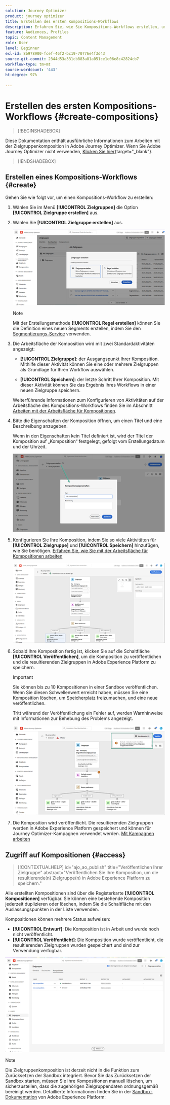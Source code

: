 ```yaml
---
solution: Journey Optimizer
product: journey optimizer
title: Erstellen des ersten Kompositions-Workflows
description: Erfahren Sie, wie Sie Kompositions-Workflows erstellen, um bestehende Zielgruppen zu kombinieren und anzuordnen.
feature: Audiences, Profiles
topic: Content Management
role: User
level: Beginner
exl-id: 8b978900-fcef-46f2-bc19-70776e4f3d43
source-git-commit: 2344d53a331cb883a81a051ce1e06e8c42824cb7
workflow-type: tm+mt
source-wordcount: '443'
ht-degree: 97%

---
```


# Erstellen des ersten Kompositions-Workflows {#create-compositions}

>[!BEGINSHADEBOX]

Diese Dokumentation enthält ausführliche Informationen zum Arbeiten mit der Zielgruppenkomposition in Adobe Journey Optimizer. Wenn Sie Adobe Journey Optimizer nicht verwenden, [Klicken Sie hier](https://experienceleague.adobe.com/docs/experience-platform/segmentation/ui/audience-composition.html?lang=de){target="_blank"}.

>[!ENDSHADEBOX]

## Erstellen eines Kompositions-Workflows {#create}

Gehen Sie wie folgt vor, um einen Kompositions-Workflow zu erstellen:

1. Wählen Sie im Menü **[!UICONTROL Zielgruppen]** die Option **[!UICONTROL Zielgruppe erstellen]** aus.

1. Wählen Sie **[!UICONTROL Zielgruppe erstellen]** aus.

   ![](assets/audiences-create.png)

   >[!NOTE]
   >
   >Mit der Erstellungsmethode **[!UICONTROL Regel erstellen]** können Sie die Definition eines neuen Segments erstellen, indem Sie den [Segmentierungs-Service](https://experienceleague.adobe.com/docs/experience-platform/segmentation/ui/overview.html?lang=de) verwenden.

1. Die Arbeitsfläche der Komposition wird mit zwei Standardaktivitäten angezeigt:

   * **[!UICONTROL Zielgruppe]**: der Ausgangspunkt Ihrer Komposition. Mithilfe dieser Aktivität können Sie eine oder mehrere Zielgruppen als Grundlage für Ihren Workflow auswählen.

   * **[!UICONTROL Speichern]**: der letzte Schritt Ihrer Komposition. Mit dieser Aktivität können Sie das Ergebnis Ihres Workflows in einer neuen Zielgruppe speichern.

   Weiterführende Informationen zum Konfigurieren von Aktivitäten auf der Arbeitsfläche des Kompositions-Workflows finden Sie im Abschnitt [Arbeiten mit der Arbeitsfläche für Kompositionen](composition-canvas.md).

1. Bitte die Eigenschaften der Komposition öffnen, um einen Titel und eine Beschreibung anzugeben.

   Wenn in den Eigenschaften kein Titel definiert ist, wird der Titel der Komposition auf „Komposition“ festgelegt, gefolgt vom Erstellungsdatum und der Uhrzeit.

   ![](assets/audiences-properties.png)

1. Konfigurieren Sie Ihre Komposition, indem Sie so viele Aktivitäten für **[!UICONTROL Zielgruppe]** und **[!UICONTROL Speichern]** hinzufügen, wie Sie benötigen. [Erfahren Sie, wie Sie mit der Arbeitsfläche für Kompositionen arbeiten](composition-canvas.md)

   ![](assets/audiences-publish.png)

1. Sobald Ihre Komposition fertig ist, klicken Sie auf die Schaltfläche **[!UICONTROL Veröffentlichen]**, um die Komposition zu veröffentlichen und die resultierenden Zielgruppen in Adobe Experience Platform zu speichern.

   >[!IMPORTANT]
   >
   >Sie können bis zu 10 Kompositionen in einer Sandbox veröffentlichen. Wenn Sie diesen Schwellenwert erreicht haben, müssen Sie eine Komposition löschen, um Speicherplatz freizumachen, und eine neue veröffentlichen.

   Tritt während der Veröffentlichung ein Fehler auf, werden Warnhinweise mit Informationen zur Behebung des Problems angezeigt.

   ![](assets/audiences-alerts.png)

1. Die Komposition wird veröffentlicht. Die resultierenden Zielgruppen werden in Adobe Experience Platform gespeichert und können für Journey Optimizer-Kampagnen verwendet werden. [Mit Kampagnen arbeiten](../campaigns/get-started-with-campaigns.md)

## Zugriff auf Kompositionen {#access}

>[!CONTEXTUALHELP]
>id="ajo_ao_publish"
>title="Veröffentlichen Ihrer Zielgruppe"
>abstract="Veröffentlichen Sie Ihre Komposition, um die resultierende(n) Zielgruppe(n) in Adobe Experience Platform zu speichern."

Alle erstellten Kompositionen sind über die Registerkarte **[!UICONTROL Kompositionen]** verfügbar. Sie können eine bestehende Komposition jederzeit duplizieren oder löschen, indem Sie die Schaltfläche mit den Auslassungspunkten in der Liste verwenden.

Kompositionen können mehrere Status aufweisen:

* **[!UICONTROL Entwurf]**: Die Komposition ist in Arbeit und wurde noch nicht veröffentlicht.
* **[!UICONTROL Veröffentlicht]**: Die Komposition wurde veröffentlicht, die resultierenden Zielgruppen wurden gespeichert und sind zur Verwendung verfügbar.

![](assets/audiences-compositions.png)

>[!NOTE]
>
>Die Zielgruppenkomposition ist derzeit nicht in die Funktion zum Zurücksetzen der Sandbox integriert. Bevor Sie das Zurücksetzen der Sandbox starten, müssen Sie Ihre Kompositionen manuell löschen, um sicherzustellen, dass die zugehörigen Zielgruppendaten ordnungsgemäß bereinigt werden. Detaillierte Informationen finden Sie in der [Sandbox-Dokumentation](https://experienceleague.adobe.com/docs/experience-platform/sandbox/ui/user-guide.html?lang=de#delete-audience-compositions) von Adobe Experience Platform:
